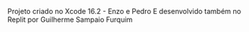 Projeto criado no Xcode 16.2 - Enzo e Pedro
E desenvolvido também no Replit por Guilherme Sampaio Furquim

